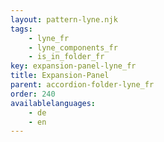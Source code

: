 ```yaml
---
layout: pattern-lyne.njk
tags: 
    - lyne_fr
    - lyne_components_fr
    - is_in_folder_fr
key: expansion-panel-lyne_fr
title: Expansion-Panel
parent: accordion-folder-lyne_fr
order: 240
availablelanguages: 
    - de
    - en
---
```

